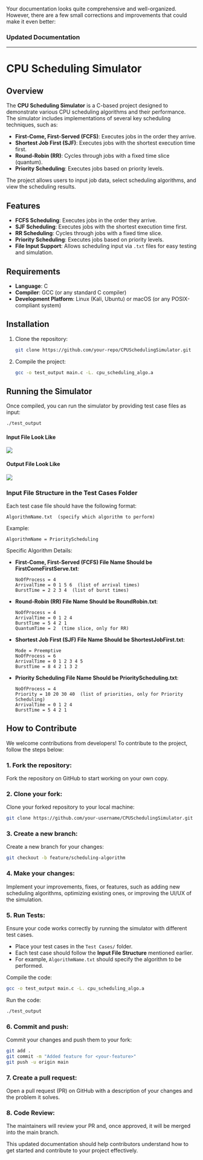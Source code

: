 Your documentation looks quite comprehensive and well-organized. However, there are a few small corrections and improvements that could make it even better:

### Updated Documentation

---

# CPU Scheduling Simulator

## Overview

The **CPU Scheduling Simulator** is a C-based project designed to demonstrate various CPU scheduling algorithms and their performance. The simulator includes implementations of several key scheduling techniques, such as:

- **First-Come, First-Served (FCFS)**: Executes jobs in the order they arrive.
- **Shortest Job First (SJF)**: Executes jobs with the shortest execution time first.
- **Round-Robin (RR)**: Cycles through jobs with a fixed time slice (quantum).
- **Priority Scheduling**: Executes jobs based on priority levels.

The project allows users to input job data, select scheduling algorithms, and view the scheduling results.

## Features

- **FCFS Scheduling**: Executes jobs in the order they arrive.
- **SJF Scheduling**: Executes jobs with the shortest execution time first.
- **RR Scheduling**: Cycles through jobs with a fixed time slice.
- **Priority Scheduling**: Executes jobs based on priority levels.
- **File Input Support**: Allows scheduling input via `.txt` files for easy testing and simulation.

## Requirements

- **Language**: C
- **Compiler**: GCC (or any standard C compiler)
- **Development Platform**: Linux (Kali, Ubuntu) or macOS (or any POSIX-compliant system)

## Installation

1. Clone the repository:
   ```bash
   git clone https://github.com/your-repo/CPUSchedulingSimulator.git
   ```

2. Compile the project:
   ```bash
   gcc -o test_output main.c -L. cpu_scheduling_algo.a
   ```

## Running the Simulator

Once compiled, you can run the simulator by providing test case files as input:

```bash
./test_output
```

#### Input File Look Like
<img  src="https://i.ibb.co/YyVg5p4/Screenshot-from-2024-09-06-23-06-49.png">

#### Output File Look Like
<img  src="https://i.ibb.co/GpmPv2G/Screenshot-from-2024-09-06-23-08-14.png">
 
### Input File Structure in the Test Cases Folder

Each test case file should have the following format:
```
AlgorithmName.txt  (specify which algorithm to perform)
```

Example:

```
AlgorithmName = PriorityScheduling
```

Specific Algorithm Details:

- **First-Come, First-Served (FCFS) File Name Should be FirstComeFirstServe.txt**:
  ```
  NoOfProcess = 4
  ArrivalTime = 0 1 5 6  (list of arrival times)
  BurstTime = 2 2 3 4  (list of burst times)
  ```

- **Round-Robin (RR) File Name Should be RoundRobin.txt**:
  ```
  NoOfProcess = 4
  ArrivalTime = 0 1 2 4
  BurstTime = 5 4 2 1
  QuantumTime = 2  (time slice, only for RR)
  ```

- **Shortest Job First (SJF) File Name Should be ShortestJobFirst.txt**:
  ```
  Mode = Preemptive
  NoOfProcess = 6
  ArrivalTime = 0 1 2 3 4 5
  BurstTime = 8 4 2 1 3 2
  ```

- **Priority Scheduling File Name Should be PriorityScheduling.txt**:
  ```
  NoOfProcess = 4
  Priority = 10 20 30 40  (list of priorities, only for Priority Scheduling)
  ArrivalTime = 0 1 2 4
  BurstTime = 5 4 2 1
  ```

## How to Contribute

We welcome contributions from developers! To contribute to the project, follow the steps below:

### 1. Fork the repository:
   Fork the repository on GitHub to start working on your own copy.

### 2. Clone your fork:
   Clone your forked repository to your local machine:
   ```bash
   git clone https://github.com/your-username/CPUSchedulingSimulator.git
   ```

### 3. Create a new branch:
   Create a new branch for your changes:
   ```bash
   git checkout -b feature/scheduling-algorithm
   ```

### 4. Make your changes:
   Implement your improvements, fixes, or features, such as adding new scheduling algorithms, optimizing existing ones, or improving the UI/UX of the simulation.

### 5. Run Tests:
   Ensure your code works correctly by running the simulator with different test cases.

   - Place your test cases in the `Test Cases/` folder.
   - Each test case should follow the **Input File Structure** mentioned earlier.
   - For example, `AlgorithmName.txt` should specify the algorithm to be performed.
   
   Compile the code:
   ```bash
   gcc -o test_output main.c -L. cpu_scheduling_algo.a
   ```

   Run the code:
   ```bash
   ./test_output
   ```

### 6. Commit and push:
   Commit your changes and push them to your fork:
   ```bash
   git add .
   git commit -m "Added feature for <your-feature>"
   git push -u origin main
   ```

### 7. Create a pull request:
   Open a pull request (PR) on GitHub with a description of your changes and the problem it solves.

### 8. Code Review:
   The maintainers will review your PR and, once approved, it will be merged into the main branch.

This updated documentation should help contributors understand how to get started and contribute to your project effectively.